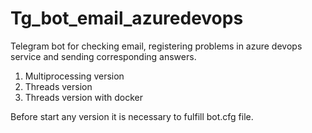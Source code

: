 # Tg_bot_email_azuredevops
Telegram bot for checking email, registering problems in azure devops service and sending corresponding answers.

1. Multiprocessing version
2. Threads version
3. Threads version with docker

Before start any version it is necessary to fulfill bot.cfg file.
